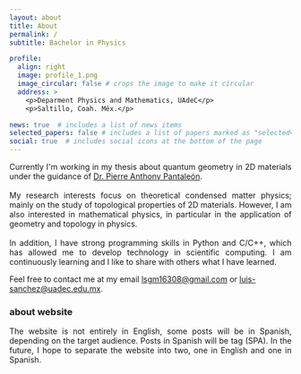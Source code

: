 ```yaml
---
layout: about
title: About
permalink: /
subtitle: Bachelor in Physics

profile:
  align: right
  image: profile_1.png
  image_circular: false # crops the image to make it circular
  address: >
    <p>Deparment Physics and Mathematics, UAdeC</p>
    <p>Saltillo, Coah. Méx.</p>

news: true  # includes a list of news items
selected_papers: false # includes a list of papers marked as "selected={true}"
social: true  # includes social icons at the bottom of the page
---
```


<!-- Write your biography here. Tell the world about yourself. Link to your favorite [subreddit](http://reddit.com). You can put a picture in, too. The code is already in, just name your picture `prof_pic.jpg` and put it in the `img/` folder.

Put your address / P.O. box / other info right below your picture. You can also disable any these elements by editing `profile` property of the YAML header of your `_pages/about.md`. Edit `_bibliography/papers.bib` and Jekyll will render your [publications page](/al-folio/publications/) automatically.

Link to your social media connections, too. This theme is set up to use [Font Awesome icons](http://fortawesome.github.io/Font-Awesome/) and [Academicons](https://jpswalsh.github.io/academicons/), like the ones below. Add your Facebook, Twitter, LinkedIn, Google Scholar, or just disable all of them. --> 

<p style="text-align:justify">
Currently I'm working in my thesis about quantum geometry in 2D materials under the guidance of <a href="https://www.researchgate.net/profile/Pierre-Pantaleon">Dr. Pierre Anthony Pantaleón</a>. <br><br>
My research interests focus on theoretical condensed matter physics; mainly on the study of topological properties of 2D materials. However, I am also interested in mathematical physics, in particular in the application of geometry and topology in physics.<br><br>
In addition, I have strong programming skills in Python and C/C++, which has allowed me to develop technology in scientific computing. I am continuously learning and I like to share with others what I have learned.
</p>

<!--However, another area of interest and in which I have a bit more experience is scientific computing (numerical analysis, in particular the computational physics).-->

Feel free to contact me at my email [lsgm16308@gmail.com](mailto:lsgm16308@gmail.com) or [luis-sanchez@uadec.edu.mx](mailto:luis-sanchez@uadec.edu.mx). 

### about website

<p style="text-align:justify">
The website is not entirely in English, some posts will be in Spanish, depending on the target audience. Posts in Spanish will be tag (SPA). In the future, I hope to separate the website into two, one in English and one in Spanish.
</p>
